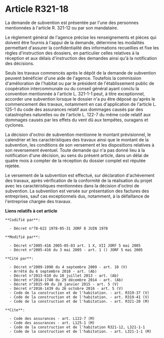 # Article R321-18

La demande de subvention est présentée par l'une des personnes mentionnées à l'article R. 321-12 ou par son mandataire.

Le règlement général de l'agence précise les renseignements et pièces qui doivent être fournis à l'appui de la demande,
détermine les modalités permettant d'assurer la confidentialité des informations recueillies et fixe les règles d'instruction
des dossiers, en particulier celles relatives à la réception et aux délais d'instruction des demandes ainsi qu'à la
notification des décisions.

Seuls les travaux commencés après le dépôt de la demande de subvention peuvent bénéficier d'une aide de l'agence. Toutefois
la commission d'amélioration de l'habitat ou par le président de l'établissement public de coopération intercommunale ou du
conseil général ayant conclu la convention mentionnée à l'article L. 321-1-1 peut, à titre exceptionnel, accorder une
subvention lorsque le dossier n'a pu être déposé qu'après le commencement des travaux, notamment en cas d'application de
l'article L. 125-1 du code des assurances relatif aux dommages causés par des catastrophes naturelles ou de l'article L.
122-7 du même code relatif aux dommages causés par les effets du vent dû aux tempêtes, ouragans et cyclones.

La décision d'octroi de subvention mentionne le montant prévisionnel, le calendrier et les caractéristiques des travaux ainsi
que le montant de la subvention, les conditions de son versement et les dispositions relatives à son reversement éventuel.
Toute demande qui n'a pas donné lieu à la notification d'une décision, au sens du présent article, dans un délai de quatre
mois à compter de la réception du dossier complet est réputée rejetée.

Le versement de la subvention est effectué, sur déclaration d'achèvement des travaux, après vérification de la conformité de
la réalisation du projet avec les caractéristiques mentionnées dans la décision d'octroi de subvention. La subvention est
versée sur présentation des factures des entreprises, sauf cas exceptionnels dus, notamment, à la défaillance de l'entreprise
chargée des travaux.

**Liens relatifs à cet article**

	**Codifié par**:

	  - Décret n°78-622 1978-05-31 JORF 8 JUIN 1978

	**Modifié par**:

	  - Décret n°2005-416 2005-05-03 art. 1 X, XII JORF 5 mai 2005
	  - Décret n°2005-416 du 3 mai 2005 - art. 1 () JORF 5 mai 2005

	**Cité par**:

	  - Décret n°2009-1090 du 4 septembre 2009 - art. 10 (V)
	  - Arrêté du 6 septembre 2010 - art. (Ab)
	  - Décret n°2013-610 du 10 juillet 2013 - art. (Ab)
	  - Décret n°2014-1740 du 29 décembre 2014 - art. (Ab)
	  - Décret n°2015-99 du 28 janvier 2015 - art. 5 (V)
	  - Décret n°2016-1439 du 26 octobre 2016 - art. 5 (V)
	  - Code de la construction et de l'habitation. - art. R319-37 (V)
	  - Code de la construction et de l'habitation. - art. R319-41 (V)
	  - Code de la construction et de l'habitation. - art. R321-20 (M)

	**Cite**:

	  - Code des assurances - art. L122-7 (M)
	  - Code des assurances - art. L125-1 (M)
	  - Code de la construction et de l'habitation R321-12, L321-1-1
	  - Code de la construction et de l'habitation. - art. L321-1-1 (M)

